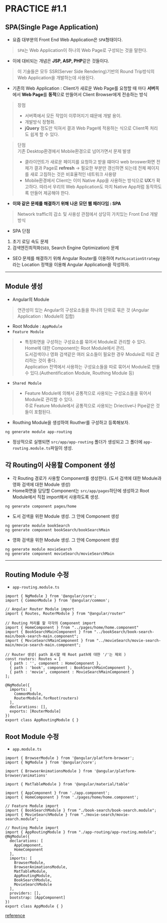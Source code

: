 # PRACTICE #1.1

## SPA(Single Page Application)
- 요즘 대부분의 Front End Web Application은 `SPA`형태이다.
> `SPA`는 Web Application이 하나의 Web Page로 구성되는 것을 말한다.
- 이에 대비되는 개념은 **JSP, ASP, PHP**같은 것들이다.
> 이 기술들은 모두 SSR(Server Side Rendering)기반의 Round Trip방식의 Web Application을 개발하는데 사용된다.

- 기존의 Web Application : Client가 새로운 Web Page를 요청할 때 마다 **서버**쪽에서 **Web Page**를 **동적**으로 만들어서 Client Browser에게 전송하는 방식
> 장점<br> 
>- 서버쪽에서 모든 작업이 이루어지기 떄문에 개발 용이. <br>
>- 개발방식 정형화.<br> 
>- **jQuery** 정도만 익혀서 결과 Web Page에 적용하는 식으로 Client쪽 처리도 쉽게 할 수 있다.

> 단점<br>
기존 Desktop환경에서 Mobile환경으로 넘어가면서 문제 발생<br>
>- 클라이언트가 새로운 페이지를 요청하고 받을 떄마다 web broswer화면 전체가 결과 Page로 **refresh** -> 필요한 부분만 갱신하면 되는데 전체 페이지를 새로 고침하는 것은 비효율적인 네트워크 사용량<br>
>- Mobile환경에서 Client는 이미 Native App을 사용하는 방식으로 **UX**가 확고하다. 따라서 우리의 Web Application도 마치 Native App처럼 동작하도록 만들어 제공해야 한다.

- **이와 같은 문제를 해결하기 위해 나온 모던 웹 패러다임 : SPA**
> Network traffic의 감소 및 사용성 관점에서 상당히 가치있는 Front End 개발 방식

- SPA 단점
1. 초기 로딩 속도 문제
2. 검색엔진최적화(`SEO`, Search Engine Optimization) 문제

- SEO 문제를 해결하기 위해 Angular Router를 이용하여 `PathLocationStrategy`라는 Location 정책을 이용해 Angular Application을 작성하자.

------------------------
## Module 생성

- Angular의 Module
> 연관성이 있는 Angular의 구성요소들을 하나의 단위로 묶은 것
(Angular Application : Module의 집합)
- Root Module : `AppModule`
- `Feature Module`
>- 특정화면을 구성하는 구성요소를 묶어서 Module로 관리할 수 있다.<br>
Home에 대한 Component는 Root Module에서 관리.<br>
도서검색이나 영화 검색같은 여러 요소들이 필요한 경우 Module로 따로 관리하는 것이 좋다.<br>
Application 전역에서 사용하는 구성요소들을 따로 묶어서 Module로 만들 수 있다.(Authentification Module, Routhing Module 등)
- `Shared Module`
>- Feature Module에 의해서 공통적으로 사용되는 구성요소들을 묶어서 Module로 관리할 수 있다.<br>
주로 Feature Module에서 공통적으로 사용되는 Driective나 Pipe같은 것들이 포함된다.
- Routhing Module을 생성하여 Routher를 구성하고 등록해보자.
```
ng generate module app-routing
```
- 정상적으로 실행되면 `src/app/app-routing` 폴더가 생성되고 그 폴더에 `app-routing.module.ts`파일이 생성.

## 각 Routing이 사용할 Component 생성
- 각 Routing 경로가 사용할 Component를 생성한다.
(도서 검색에 대한 Module과 영화 검색에 대한 Module 생성)
- Home화면을 담당할 Component는 `src/app/pages`하단에 생성하고 Root Module에서 직접 import해서 사용하도록 생성.
```
ng generate component pages/home
```
- 도서 검색을 위한 Module 생성. 그 안에 Component 생성
```
ng generate module bookSearch 
ng generate component bookSearch/bookSearchMain
```
- 영화 검색을 위한 Module 생성. 그 안에 Component 생성
```
ng generate module movieSearch 
ng generate component movieSearch/movieSearchMain
```
--------------------------
## Routing Module 수정
- `app-routing.module.ts`
```
import { NgModule } from '@angular/core';
import { CommonModule } from '@angular/common';

// Angular Router Module import
import { Routes, RouterModule } from "@angular/router"

// Routing 처리를 할 각각의 Component import
import { HomeComponent } from "../pages/home/home.component"
import { BookSearchMainComponent } from "../bookSearch/book-search-main/book-search-main.component";
import { MovieSearchMainComponent } from "../movieSearch/movie-search-main/movie-search-main.component";

// Router 생성( path 표시할 때 Root path에 대한 '/'는 제외 )
const routers: Routes = [
  { path : '', component : HomeComponent },
  { path : 'book', component : BookSearchMainComponent },
  { path : 'movie', component : MovieSearchMainComponent }
];

@NgModule({
  imports: [
    CommonModule,
    RouterModule.forRoot(routers)
  ],
  declarations: [],
  exports: [RouterModule]
})
export class AppRoutingModule { }
```
## Root Module 수정
- `app.module.ts`
```
import { BrowserModule } from '@angular/platform-browser';
import { NgModule } from '@angular/core';

import { BrowserAnimationsModule } from '@angular/platform-browser/animations'

import { MatTableModule } from '@angular/material/table'

import { AppComponent } from './app.component';
import { HomeComponent } from './pages/home/home.component';

// Feature Module import
import { BookSearchModule } from "./book-search/book-search.module";
import { MovieSearchModule } from "./movie-search/movie-search.module";

// Routing Module import
import { AppRoutingModule } from "./app-routing/app-routing.module";
@NgModule({
  declarations: [
    AppComponent,
    HomeComponent
  ],
  imports: [
    BrowserModule,
    BrowserAnimationsModule,
    MatTableModule,
    AppRoutingModule,
    BookSearchModule,
    MovieSearchModule
  ],
  providers: [],
  bootstrap: [AppComponent]
})
export class AppModule { }
```
[reference](https://moon9342.github.io/angular-lecture-exercise-1)